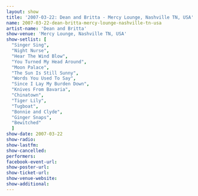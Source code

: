```yaml
---
layout: show
title: '2007-03-22: Dean and Britta - Mercy Lounge, Nashville TN, USA'
name: 2007-03-22-dean-britta-mercy-lounge-nashville-tn-usa
artist-name: 'Dean and Britta'
show-venue: 'Mercy Lounge, Nashville TN, USA'
show-setlist: [
  "Singer Sing",
  "Night Nurse",
  "Hear The Wind Blow",
  "You Turned My Head Around",
  "Moon Palace",
  "The Sun Is Still Sunny",
  "Words You Used To Say",
  "Since I Lay My Burden Down",
  "Knives From Bavaria",
  "Chinatown",
  "Tiger Lily",
  "Tugboat",
  "Bonnie and Clyde",
  "Ginger Snaps",
  "Bewitched"
  ]
show-date: 2007-03-22
show-radio: 
show-lastfm: 
show-cancelled: 
performers: 
facebook-event-url: 
show-poster-url: 
show-ticket-url: 
show-venue-website: 
show-additional: 
---
```


